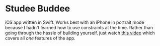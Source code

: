 # Studee Buddee
iOS app written in Swift. Works best with an iPhone in portrait mode because I hadn't learned how to use constraints at the time. Rather than going through the hassle of building yourself, just watch [this video](https://youtu.be/UiHCNBlyQ2w) which covers all *one* features of the app.


